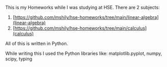 This is my Homeworks while I was studying at HSE.
There are 2 subjects:
1. [https://github.com/mshily/hse-homeworks/tree/main/linear-algebra](linear-algebra)
2. [https://github.com/mshily/hse-homeworks/tree/main/calculus](calculus)

All of this is written in Python. 

While writing this I used the Python libraries like: matplotlib.pyplot, numpy, scipy, typing
